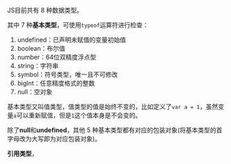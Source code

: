 JS目前共有 8 种数据类型。

其中 7 种**基本类型**，可使用`typeof`运算符进行检查：
1. undefined：已声明未赋值的变量初始值
2. boolean：布尔值
3. number：64位双精度浮点型
4. string：字符串
5. symbol：符号类型，唯一且不可修改
6. bigInt：任意精度格式的整数
7. null：空对象

基本类型又叫值类型，值类型的值是始终不变的，比如定义了`var a = 1`，虽然变量`a`可以重新赋值，但是`1`这个值本身是不会变的。

除了**null**和**undefined**，其他 5 种基本类型都有对应的包装对象(将基本类型的首字母改为大写即为对应包装对象)。

 
**引用类型**，

 